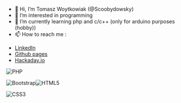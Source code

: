 - 👋 Hi, I’m Tomasz Woytkowiak (@Scoobydowsky)
- 👀 I’m interested in programming
- 🌱 I’m currently learning php and c/c++ (only for arduino purposes (hobby))
- 📫 How to reach me :<br/>
<ul>
<li><a href="http:\\www.linkedin.com/in/tomek-woytkowiak/">LinkedIn</a></li>
<!-- <li><a href="#">My website</a></li> -->
<li><a href="https://scoobydowsky.github.io">Github pages</a></li>
<li><a href="https://hackaday.io/Scoobydowsky">Hackaday.io</a></li>
</ul>

![PHP](https://img.shields.io/badge/php-%23777BB4.svg?style=for-the-badge&logo=php&logoColor=white)


![Bootstrap](https://img.shields.io/badge/bootstrap-%238511FA.svg?style=for-the-badge&logo=bootstrap&logoColor=white)![HTML5](https://img.shields.io/badge/html5-%23E34F26.svg?style=for-the-badge&logo=html5&logoColor=white)

![CSS3](https://img.shields.io/badge/css3-%231572B6.svg?style=for-the-badge&logo=css3&logoColor=white)

<!---
Scoobydowsky/Scoobydowsky is a ✨ special ✨ repository because its `README.md` (this file) appears on your GitHub profile.
You can click the Preview link to take a look at your changes.
--->

